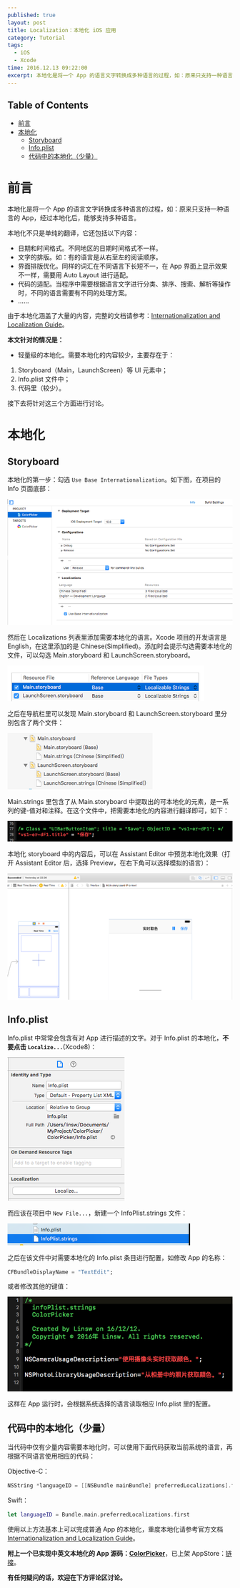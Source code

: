 ```yaml
---
published: true
layout: post
title: Localization：本地化 iOS 应用
category: Tutorial
tags: 
  - iOS
  - Xcode
time: 2016.12.13 09:22:00
excerpt: 本地化是将一个 App 的语言文字转换成多种语言的过程，如：原来只支持一种语言的 App，经过本地化后，能够支持多种语言。本地化有助于让更多人使用你的 App，让 App 国际化。
---
```


<!-- lsw toc mark1. Do not remove this comment so that lsw_toc can update TOC correctly. -->

## Table of Contents
- [前言](#1)
- [本地化](#2)
    - [Storyboard](#21)
    - [Info.plist](#22)
    - [代码中的本地化（少量）](#23)

<!-- lsw toc mark2. Do not remove this comment so that lsw_toc can update TOC correctly. -->

# <a id="1"></a>前言

本地化是将一个 App 的语言文字转换成多种语言的过程，如：原来只支持一种语言的 App，经过本地化后，能够支持多种语言。

本地化不只是单纯的翻译，它还包括以下内容：

- 日期和时间格式。不同地区的日期时间格式不一样。
- 文字的排版。如：有的语言是从右至左的阅读顺序。
- 界面排版优化。同样的词汇在不同语言下长短不一，在 App 界面上显示效果不一样，需要用 Auto Layout 进行适配。
- 代码的适配。当程序中需要根据语言文字进行分类、排序、搜索、解析等操作时，不同的语言需要有不同的处理方案。
- ......

由于本地化涵盖了大量的内容，完整的文档请参考：[Internationalization and Localization Guide](https://developer.apple.com/library/content/documentation/MacOSX/Conceptual/BPInternational/Introduction/Introduction.html#//apple_ref/doc/uid/10000171i-CH1-SW1)。

**本文针对的情况是：**

- 轻量级的本地化。需要本地化的内容较少，主要存在于：
 
1. Storyboard（Main，LaunchScreen）等 UI 元素中；
2. Info.plist 文件中；
3. 代码里（较少）。

接下去将针对这三个方面进行讨论。

# <a id="2"></a>本地化

## <a id="21"></a>Storyboard

本地化的第一步：勾选 `Use Base Internationalization`。如下图，在项目的 Info 页面底部：

![](/images/Localizing_1.png)

然后在 Localizations 列表里添加需要本地化的语言。Xcode 项目的开发语言是 English，在这里添加的是 Chinese(Simplified)。添加时会提示勾选需要本地化的文件，可以勾选 Main.storyboard 和 LaunchScreen.storyboard。

![](/images/Localizing_2.png)

之后在导航栏里可以发现 Main.storyboard 和 LaunchScreen.storyboard 里分别包含了两个文件：

![](/images/Localizing_3.png)

Main.strings 里包含了从 Main.storyboard 中提取出的可本地化的元素，是一系列的键-值对和注释。在这个文件中，把需要本地化的内容进行翻译即可，如下：

![](/images/Localizing_4.png)

本地化 storyboard 中的内容后，可以在 Assistant Editor 中预览本地化效果（打开 Assistant Editor 后，选择 Preview，在右下角可以选择模拟的语言）：

![](/images/Localizing_5.png)

## <a id="22"></a>Info.plist

Info.plist 中常常会包含有对 App 进行描述的文字。对于 Info.plist 的本地化，**不要点击 `Localize...`**(Xcode8)：

![](/images/Localizing_6.png)

而应该在项目中 `New File...`，新建一个 InfoPlist.strings 文件：

![](/images/Localizing_7.png)

之后在该文件中对需要本地化的 Info.plist 条目进行配置，如修改 App 的名称：

```a
CFBundleDisplayName = "TextEdit";
```

或者修改其他的键值：

![](/images/Localizing_8.png)

这样在 App 运行时，会根据系统选择的语言读取相应 Info.plist 里的配置。

## <a id="23"></a>代码中的本地化（少量）

当代码中仅有少量内容需要本地化时，可以使用下面代码获取当前系统的语言，再根据不同语言使用相应的代码：

Objective-C：

```Objective-C
NSString *languageID = [[NSBundle mainBundle] preferredLocalizations].firstObject;
```

Swift：

```swift
let languageID = Bundle.main.preferredLocalizations.first
```

使用以上方法基本上可以完成普通 App 的本地化，重度本地化请参考官方文档 [Internationalization and Localization Guide](https://developer.apple.com/library/content/documentation/MacOSX/Conceptual/BPInternational/Introduction/Introduction.html#//apple_ref/doc/uid/10000171i-CH1-SW1)。

**附上一个已实现中英文本地化的 App 源码：[ColorPicker](https://github.com/LinShiwei/ColorPicker)**，已上架 AppStore：[链接](https://itunes.apple.com/cn/app/colorpicker-pick-color-easily/id1183292373?mt=8)。

**有任何疑问的话，欢迎在下方评论区讨论。**

